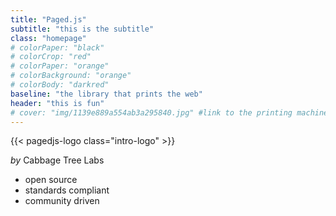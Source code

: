 ```yaml
---
title: "Paged.js"
subtitle: "this is the subtitle"
class: "homepage"
# colorPaper: "black"
# colorCrop: "red"
# colorPaper: "orange"
# colorBackground: "orange"
# colorBody: "darkred"
baseline: "the library that prints the web"
header: "this is fun"
# cover: "img/1139e889a554ab3a295840.jpg" #link to the printing machine we can update it through js and randomize it.
---
```



<!-- {{< pagedjs-logo class="content-logo" >}} -->

<!-- ## The js library that prints the web -->

<!-- ---  -->

<!-- {{< halftone src="img/intro.jpg" title="The house of printing sun" id="test">}} -->

<!-- {{<img class="print-machine" src="img/1139e889a554ab3a295840.jpg">}} -->

<!-- **Paged.js** is an open source and free library to paginate content in the browser, to turn webpages in beautiful PDF. If it's your first encounter with the project, you may want to [read a bit about how it came to life](about). You may also want to [test the library in our Codepen](https://codepen.io/collection/nVbYGB) or [follow the documentation](documentation). -->

<!-- Or maybe, you want to read the [latest news](posts/) around Paged.js and CSS print. -->

<!-- Paged.js is an open source and free library <br/>to paginate content in the browser,<br/>to turn webpages in beautiful PDF.  -->


{{< pagedjs-logo class="intro-logo" >}}

*by* Cabbage Tree Labs


- open source
- standards compliant
- community driven


<!-- {{< ctl-logo class="ctl-logo" >}} -->

